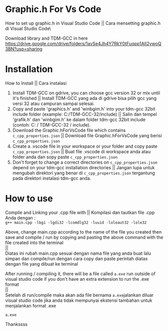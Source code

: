 # Graphic.h For Vs Code
How to set up graphic.h in Visual Studio Code || Cara mensetting graphic.h di Visual Studio Code\

Download library and TDM-GCC in here\
https://drive.google.com/drive/folders/1avSe4Jh4Y7RkY0tFuqpp1AlI2ywoQ3BN?usp=sharing

# Installation
How to Install || Cara instalasi
1. Install TDM-GCC on gdrive, you can choose gcc version 32 or mix until it's finished || Install TDM-GCC yang ada di gdrive bisa pilih gcc yang versi 32 atau campuran sampai selesai.
2. Copy and paste 'graphics.h' and 'winbgim.h' into your tdm-gcc 32bit include folder (example: C:/TDM-GCC-32/include) || Salin dan tempel 'grafik.h' dan 'winbgim.h' ke dalam folder tdm-gcc 32bit include (contoh: C: / TDM-GCC-32 / include).
3. Download the Graphic.hForVsCode file which contains `c_cpp_properties.json` || Download file Graphic.hForVsCode yang berisi `c_cpp_properties.json`
4. Create a .vscode file in your workspace or your folder and copy paste `c_cpp_properties.json`  || Buat file .vscode di workspace anda atau folder anda dan sopy paste `c_cpp_properties.json`
5. Don't forget to change a correct directories on `c_cpp_properties.json` depend on your tdm-gcc installation directories || Jangan lupa untuk mengubah direktori yang benar di `c_cpp_properties.json` tergantung pada direktori instalasi tdm-gcc anda.

# How to use
Compile and Linking your .cpp file with ||  Kompilasi dan tautkan file .cpp Anda dengan :     
  `g++ main.cpp -lbgi -lgdi32 -lcomdlg32 -luuid -loleaut32 -lole32`

Above, change main.cpp according to the name of the file you created then save and compile / run by copying and pasting the above command with the file created into the terminal\
||\
Diatas ini rubah main.cpp sesuai dengan nama file yang anda buat lalu simpan dan compile/run dengan cara copy dan paste perintah diatas dengan file yang dibuat ke terminal


After running / compiling it, there will be a file called `a.exe` run outside of visual studio code if you don't have an extra extension to run the .exe format\
||\
Setelah di run/compile maka akan ada file bernama `a.exe`jalankan diluar visual studio code jika anda tidak mempunyai ekstensi tambahan untuk menjalankan format .exe

`a.exe`

Thankssss
